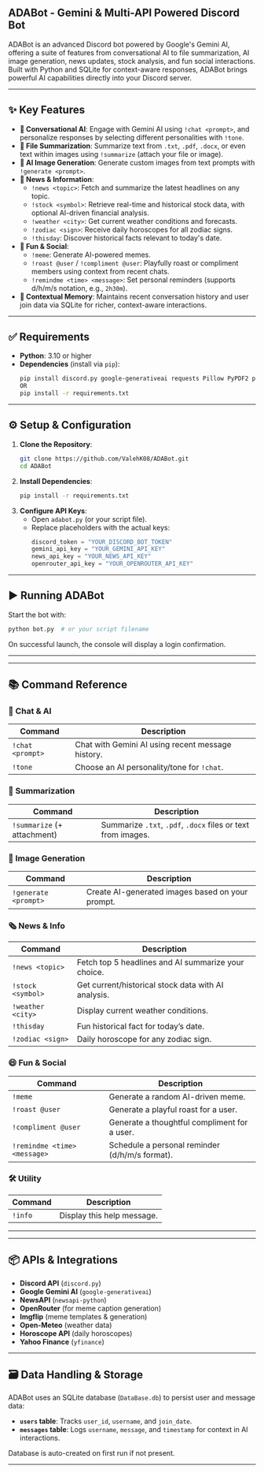 ## ADABot - Gemini & Multi-API Powered Discord Bot

ADABot is an advanced Discord bot powered by Google's Gemini AI, offering a suite of features from conversational AI to file summarization, AI image generation, news updates, stock analysis, and fun social interactions. Built with Python and SQLite for context-aware responses, ADABot brings powerful AI capabilities directly into your Discord server.

---

## ✨ Key Features

- **🤖 Conversational AI**: Engage with Gemini AI using `!chat <prompt>`, and personalize responses by selecting different personalities with `!tone`.
- **📄 File Summarization**: Summarize text from `.txt`, `.pdf`, `.docx`, or even text within images using `!summarize` (attach your file or image).
- **🎨 AI Image Generation**: Generate custom images from text prompts with `!generate <prompt>`.
- **📰 News & Information**:
  - `!news <topic>`: Fetch and summarize the latest headlines on any topic.
  - `!stock <symbol>`: Retrieve real-time and historical stock data, with optional AI-driven financial analysis.
  - `!weather <city>`: Get current weather conditions and forecasts.
  - `!zodiac <sign>`: Receive daily horoscopes for all zodiac signs.
  - `!thisday`: Discover historical facts relevant to today's date.
- **🎉 Fun & Social**:
  - `!meme`: Generate AI-powered memes.
  - `!roast @user` / `!compliment @user`: Playfully roast or compliment members using context from recent chats.
  - `!remindme <time> <message>`: Set personal reminders (supports d/h/m/s notation, e.g., `2h30m`).
- **🧠 Contextual Memory**: Maintains recent conversation history and user join data via SQLite for richer, context-aware interactions.

---

## ✅ Requirements

- **Python**: 3.10 or higher
- **Dependencies** (install via `pip`):
  ```bash
  pip install discord.py google-generativeai requests Pillow PyPDF2 python-docx nest_asyncio python-dateutil newsapi-python beautifulsoup4 yfinance
  OR
  pip install -r requirements.txt
  ```

---

## ⚙️ Setup & Configuration

1. **Clone the Repository**:
   ```bash
   git clone https://github.com/ValehK08/ADABot.git
   cd ADABot
   ```
2. **Install Dependencies**:
   ```bash
   pip install -r requirements.txt
   ```
3. **Configure API Keys**:
   - Open `adabot.py` (or your script file).
   - Replace placeholders with the actual keys:
     ```python
     discord_token = "YOUR_DISCORD_BOT_TOKEN"
     gemini_api_key = "YOUR_GEMINI_API_KEY"
     news_api_key = "YOUR_NEWS_API_KEY"
     openrouter_api_key = "YOUR_OPENROUTER_API_KEY"
     ```

---

## ▶️ Running ADABot

Start the bot with:
```bash
python bot.py  # or your script filename
```
On successful launch, the console will display a login confirmation.

---

---

## 📚 Command Reference
### 🧠 Chat & AI
| Command                | Description                                           |
|------------------------|-------------------------------------------------------|
| `!chat <prompt>`       | Chat with Gemini AI using recent message history.     |
| `!tone`                | Choose an AI personality/tone for `!chat`.            |

### 📝 Summarization
| Command                         | Description                                                       |
|----------------------------------|-------------------------------------------------------------------|
| `!summarize` (+ attachment)     | Summarize `.txt`, `.pdf`, `.docx` files or text from images.     |

### 🎨 Image Generation
| Command                | Description                                           |
|------------------------|-------------------------------------------------------|
| `!generate <prompt>`   | Create AI-generated images based on your prompt.      |

### 🗞️ News & Info
| Command                | Description                                           |
|------------------------|-------------------------------------------------------|
| `!news <topic>`        | Fetch top 5 headlines and AI summarize your choice.   |
| `!stock <symbol>`      | Get current/historical stock data with AI analysis.   |
| `!weather <city>`      | Display current weather conditions.                   |
| `!thisday`             | Fun historical fact for today’s date.                 |
| `!zodiac <sign>`       | Daily horoscope for any zodiac sign.                  |

### 😄 Fun & Social
| Command                        | Description                                           |
|--------------------------------|-------------------------------------------------------|
| `!meme`                        | Generate a random AI-driven meme.                     |
| `!roast @user`                 | Generate a playful roast for a user.                  |
| `!compliment @user`            | Generate a thoughtful compliment for a user.          |
| `!remindme <time> <message>`   | Schedule a personal reminder (d/h/m/s format).        |

### 🛠️ Utility
| Command        | Description                   |
|----------------|-------------------------------|
| `!info`        | Display this help message.     |

---
---

## 📦 APIs & Integrations

- **Discord API** (`discord.py`)
- **Google Gemini AI** (`google-generativeai`)
- **NewsAPI** (`newsapi-python`)
- **OpenRouter** (for meme caption generation)
- **Imgflip** (meme templates & generation)
- **Open-Meteo** (weather data)
- **Horoscope API** (daily horoscopes)
- **Yahoo Finance** (`yfinance`)

---

## 🗃️ Data Handling & Storage

ADABot uses an SQLite database (`DataBase.db`) to persist user and message data:

- **`users` table**: Tracks `user_id`, `username`, and `join_date`.
- **`messages` table**: Logs `username`, `message`, and `timestamp` for context in AI interactions.

Database is auto-created on first run if not present.

---
